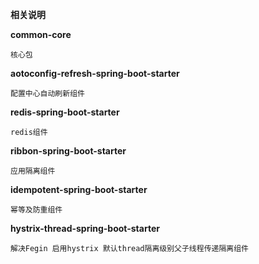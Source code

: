 **相关说明**

**common-core**

    核心包
**aotoconfig-refresh-spring-boot-starter**

    配置中心自动刷新组件
**redis-spring-boot-starter**

    redis组件
**ribbon-spring-boot-starter**

    应用隔离组件

**idempotent-spring-boot-starter**

    幂等及防重组件
    
**hystrix-thread-spring-boot-starter**

    解决Fegin 启用hystrix 默认thread隔离级别父子线程传递隔离组件
